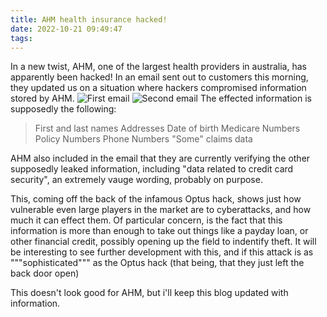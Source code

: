 ```yaml
---
title: AHM health insurance hacked!
date: 2022-10-21 09:49:47
tags:
---
```

In a new twist, AHM, one of the largest health providers in australia, has apparently been hacked!
In an email sent out to customers this morning, they updated us on a situation where hackers compromised information stored by AHM.
![First email](/blog/images/IMAGE_UPDATE_AHM.jpeg)
![Second email](/blog/images/IMAGE_UPDATE_2_AHM.jpeg)
The effected information is supposedly the following:
> First and last names
> Addresses
> Date of birth
> Medicare Numbers
> Policy Numbers
> Phone Numbers
> "Some" claims data

AHM also included in the email that they are currently verifying the other supposedly leaked information, including "data related to credit card security", an extremely vauge wording, probably on purpose.

This, coming off the back of the infamous Optus hack, shows just how vulnerable even large players in the market are to cyberattacks, and how much it can effect them.
Of particular concern, is the fact that this information is more than enough to take out things like a payday loan, or other financial credit, possibly opening up the field to indentify theft. 
It will be interesting to see further development with this, and if this attack is as """sophisticated""" as the Optus hack (that being, that they just left the back door open)

This doesn't look good for AHM, but i'll keep this blog updated with information. 

